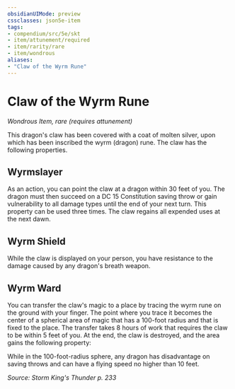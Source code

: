 ```yaml
---
obsidianUIMode: preview
cssclasses: json5e-item
tags:
- compendium/src/5e/skt
- item/attunement/required
- item/rarity/rare
- item/wondrous
aliases: 
- "Claw of the Wyrm Rune"
---
```

# Claw of the Wyrm Rune
*Wondrous Item, rare (requires attunement)*  


This dragon's claw has been covered with a coat of molten silver, upon which has been inscribed the wyrm (dragon) rune. The claw has the following properties.

## Wyrmslayer

As an action, you can point the claw at a dragon within 30 feet of you. The dragon must then succeed on a DC 15 Constitution saving throw or gain vulnerability to all damage types until the end of your next turn. This property can be used three times. The claw regains all expended uses at the next dawn.

## Wyrm Shield

While the claw is displayed on your person, you have resistance to the damage caused by any dragon's breath weapon.

## Wyrm Ward

You can transfer the claw's magic to a place by tracing the wyrm rune on the ground with your finger. The point where you trace it becomes the center of a spherical area of magic that has a 100-foot radius and that is fixed to the place. The transfer takes 8 hours of work that requires the claw to be within 5 feet of you. At the end, the claw is destroyed, and the area gains the following property:

While in the 100-foot-radius sphere, any dragon has disadvantage on saving throws and can have a flying speed no higher than 10 feet.

*Source: Storm King's Thunder p. 233*